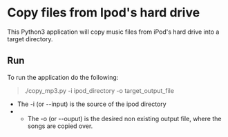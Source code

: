 # Copy files from Ipod's hard drive
This Python3 application will copy music files from iPod's hard drive into a target directory. <br />

## Run
To run the application do the following:

> ./copy_mp3.py -i ipod_directory -o target_output_file

* The -i (or --input) is the source of the ipod directory
* * The -o (or --ouput) is the desired non existing output file, where the songs are copied over.
